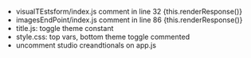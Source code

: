 
* visualTEstsform/index.js comment in line 32 {this.renderResponse()}
* imagesEndPoint/index.js comment in line 86 {this.renderResponse()}
* title.js: toggle theme constant
* style.css: top vars, bottom theme toggle commented
* uncomment studio creandtionals on app.js